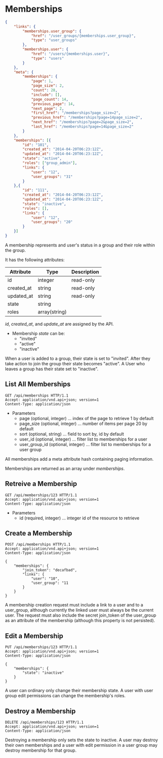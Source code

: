 # Memberships
```json
{
    "links": {
        "memberships.user_group": {
            "href": "/user_groups/{memberships.user_group}",
            "type": "user_groups"
        },
        "memberships.user": {
            "href": "/users/{memberships.user}",
            "type": "users"
        }
    },
    "meta": {
        "memberships": {
            "page": 1,
            "page_size": 2,
            "count": 28,
            "include": [],
            "page_count": 14,
            "previous_page": 14,
            "next_page": 2,
            "first_href": "/memberships?page_size=2",
            "previous_href": "/memberships?page=14page_size=2",
            "next_href": "/memberships?page=2&page_size=2",
            "last_href": "/memberships?page=14&page_size=2"
        }
    },
    "memberships": [{
        "id": "101",
        "created_at": "2014-04-20T06:23:12Z",
        "updated_at": "2014-04-20T06:23:12Z",
        "state": "active",
        "roles": ["group_admin"],
        "links": {
            "user": "12",
            "user_groups": "31"
        }
    },{
        "id": "111",
        "created_at": "2014-04-20T06:23:12Z",
        "updated_at": "2014-04-20T06:23:12Z",
        "state": "inactive",
        "roles": [],
        "links": {
            "user": "12",
            "user_groups": "20"
        }
    }]
}
```

A membership represents and user's status in a group and their role
within the group.

It has the following attributes:

Attribute | Type | Description
--------- | ---- | -----------
id | integer | read-only
created_at | string | read-only
updated_at | string | read-only
state | string |
roles | array(string) |


*id*, *created_at*, and *update_at* are assigned by the API.

+ Membership *state* can be:
  + "invited"
  + "active"
  + "inactive"

When a user is added to a group, their state is set to "invited". After they take
action to join the group their state becomes "active". A User who leaves
a group has their state set to "inactive".

## List All Memberships
```http
GET /api/memberships HTTP/1.1
Accept: application/vnd.api+json; version=1
Content-Type: application/json
```

+ Parameters
  + page (optional, integer) ... index of the page to retrieve 1 by default
  + page_size (optional, integer) ... number of items per page 20 by default
  + sort (optional, string) ... field to sort by, id by default
  + user_id (optional, integer) ... filter list to memberships for a user
  + user_group_id (optional, integer) ... filter list to memberships for a user group

All memberships add a meta attribute hash containing paging
information.

Memberships are returned as an array under *memberships*.


## Retreive a Membership
```http
GET /api/memberships/123 HTTP/1.1
Accept: application/vnd.api+json; version=1
Content-Type: application/json
```

+ Parameters
  + id (required, integer) ... integer id of the resource to retrieve

## Create a Membership
```http
POST /api/memberships HTTP/1.1
Accept: application/vnd.api+json; version=1
Content-Type: application/json

{
    "memberships": {
        "join_token": "decafbad",
        "links": {
            "user": "10",
            "user_group": "11
        }
    }
}
```
A membership creation request must include a link to a user and to a
user_group, although currently the linked user must always be the current user.
The request must also include the secret join_token of the user_group as an attribute
of the membership (although this property is not persisted).


## Edit a Membership
```http
PUT /api/memberships/123 HTTP/1.1
Accept: application/vnd.api+json; version=1
Content-Type: application/json

{
    "memberships": {
        "state": "inactive"
    }
}
```
A user can ordinary only change their membership state. A user with
user group edit permissions can change the membership's roles.


## Destroy a Membership
```http
DELETE /api/memberships/123 HTTP/1.1
Accept: application/vnd.api+json; version=1
Content-Type: application/json
```
Destroying a membership only sets the state to inactive. A user may
destroy their own memberships and a user with edit permission in a
user group may destroy membership for that group.

